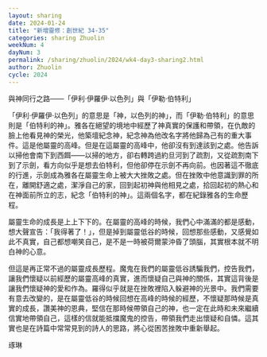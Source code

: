 ```yaml
---
layout: sharing
date: 2024-01-24
title: "新增靈修：創世紀 34-35"
categories: sharing Zhuolin
weekNum: 4
dayNum: 3
permalink: /sharing/zhuolin/2024/wk4-day3-sharing2.html
author: Zhuolin
cycle: 2024
---  
```


與神同行之路——「伊利‧伊羅伊‧以色列」與「伊勒‧伯特利」

「伊利‧伊羅伊‧以色列」的意思是「神，以色列的神」，而「伊勒‧伯特利」的意思則是「伯特利的神」。雅各在絕望的境地中經歷了神真實的保護和帶領，在仇敵的臉上他看見神的榮光，他築壇紀念神，紀念神為他改名字將他歸為己有的重大事件。這是他屬靈的高峰。但是在這屬靈的高峰中，他卻沒有到達該到之處。他告訴以掃他會南下到西餌——以掃的地方，卻右轉跨過約旦河到了疏割，又從疏割南下到了示劍，看方向似乎是想去伯特利，但他卻停在示劍不再向前。也因著這不徹底的行進，示劍成為雅各在屬靈生命上被大大挫敗之處。但在挫敗中他意識到罪的所在，離開舒適之處，潔淨自己的家，回到起初神與他相見之處，拾回起初的熱心和在神面前所立的志，紀念「伯特利的神」。這兩個名字，都在紀錄雅各的生命歷程。

屬靈生命的成長是上上下下的。在屬靈的高峰的時候，我們心中滿滿的都是感動，想大聲宣告：「我得著了！」，但是掉到屬靈低谷的時候，回想那些感動，又感覺如此不真實，自己都想嘲笑自己，是不是一時被荷爾蒙沖昏了頭腦，其實根本就不明白神的心意。

但這是再正常不過的屬靈成長歷程。魔鬼在我們的屬靈低谷誘騙我們，控告我們，讓我們懷疑以前經歷的屬靈高峰的真實，進而懷疑自己與神的關係，其實這背後是讓我們懷疑神的愛和作為。羅得似乎就是在挫敗裡陷入躲避神的光景中。我們需要有意去改變的，是在屬靈低谷的時候回想在高峰的時候的經歷，不懷疑那時候是真實的成長，讚美神的恩典，堅信在那時候帶領自己的神，也一定在此時和未來繼續信實地帶領自己，這樣的信就能抵擋魔鬼的控告，帶領我們走出懷疑和自憐。這其實也是在詩篇中常常見到的詩人的思路，將心從困苦挫敗中重新舉起。

琢琳
